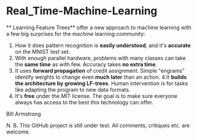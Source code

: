
# Real_Time-Machine-Learning
** Learning Feature Trees** offer a new approach to machine learning with a few big surprises for the machine learning community:
1. How it does pattern recognition is **easily understood**, and it's **accurate** on the MNIST test set.
2. With enough parallel hardware, problems with many classes can take the **same time** as with few. Accuracy takes **no extra time**.
3. It uses **forward propagation** of credit assignment. Simple "engrams" identify weights to change even **much later** than an action.
4.It **builds the architecture by growing LF-trees**. Human intervention is for tasks like adapting the program to new data formats.
5. It's **free** under the MIT license. The goal is to make sure everyone always has access to the best this technology can offer.

Bill Armstrong

N. B. This GitHub project is still under test. All comments, critiques etc. are welcome.